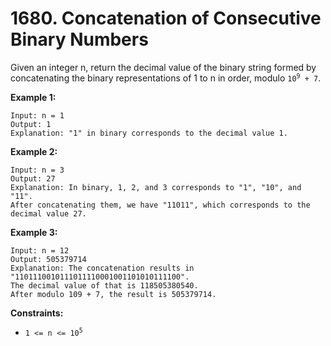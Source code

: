 # 1680. Concatenation of Consecutive Binary Numbers

Given an integer n, return the decimal value of the binary string formed by concatenating the binary representations of 1 to n in order, modulo <code>10<sup>9</sup> + 7</code>.

**Example 1:**

```
Input: n = 1
Output: 1
Explanation: "1" in binary corresponds to the decimal value 1.
```

**Example 2:**

```
Input: n = 3
Output: 27
Explanation: In binary, 1, 2, and 3 corresponds to "1", "10", and "11".
After concatenating them, we have "11011", which corresponds to the decimal value 27.
```

**Example 3:**

```
Input: n = 12
Output: 505379714
Explanation: The concatenation results in "1101110010111011110001001101010111100".
The decimal value of that is 118505380540.
After modulo 109 + 7, the result is 505379714.
```

**Constraints:**

-   <code>1 <= n <= 10<sup>5</sup></code>
